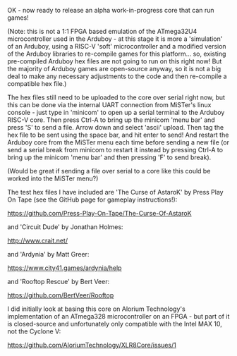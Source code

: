 OK - now ready to release an alpha work-in-progress core that can run games!

(Note: this is not a 1:1 FPGA based emulation of the ATmega32U4 microcontroller used in the Arduboy - at this stage it is more a 'simulation' of an Arduboy, using a RISC-V 'soft' microcontroller and a modified version of the Arduboy libraries to re-compile games for this platform... so, existing pre-compiled Arduboy hex files are not going to run on this right now! But the majority of Arduboy games are open-source anyway, so it is not a big deal to make any necessary adjustments to the code and then re-compile a compatible hex file.)

The hex files still need to be uploaded to the core over serial right now, but this can be done via the internal UART connection from MiSTer's linux console - just type in 'minicom' to open up a serial terminal to the Arduboy RISC-V core. Then press Ctrl-A to bring up the minicom 'menu bar' and press 'S' to send a file. Arrow down and select 'ascii' upload. Then tag the hex file to be sent using the space bar, and hit enter to send! And restart the Arduboy core from the MiSTer menu each time before sending a new file (or send a serial break from minicom to restart it instead by pressing Ctrl-A to bring up the minicom 'menu bar' and then pressing 'F' to send break).

(Would be great if sending a file over serial to a core like this could be worked into the MiSTer menu?)

The test hex files I have included are 'The Curse of AstaroK' by Press Play On Tape (see the GitHub page for gameplay instructions!):

https://github.com/Press-Play-On-Tape/The-Curse-Of-AstaroK

and 'Circuit Dude' by Jonathan Holmes:

http://www.crait.net/

and 'Ardynia' by Matt Greer:

https://www.city41.games/ardynia/help

and 'Rooftop Rescue' by Bert Veer:

https://github.com/BertVeer/Rooftop

I did initially look at basing this core on Alorium Technology's implementation of an ATmega328 microcontroller on an FPGA - but part of it is closed-source and unfortunately only compatible with the Intel MAX 10, not the Cyclone V:

https://github.com/AloriumTechnology/XLR8Core/issues/1
